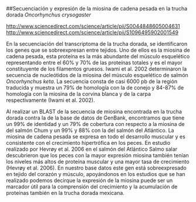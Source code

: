 ##Secuenciación y expresión de la miosina de cadena pesada en la trucha dorada *Oncorhynchus crysogaster*

http://www.sciencedirect.com/science/article/pii/S0044848605004631
http://www.sciencedirect.com/science/article/pii/S1096495902001549


En la secuenciación del transcriptoma de la trucha dorada, se identificaron los genes que se sobreexpresan entre tejidos. Uno de ellos es la miosina de cadena pesada, esta proteína es la más abundante del músculo esquelético representando entre el 60% y 70% de las proteínas totales y es el mayor constituyente de los filamentos gruesos.
Iwami et al. 2002 determinaron la secuencia de nucleótidos de la miosina del músculo esquelético de salmón *Oncorhynchus keta*. La secuencia consta de casi 6000 pb de la región traducida y muestra un 79% de homología con la de conejo y 84-87% de homología con la miosina de la corvina blanca y de la carpa respectivamente (Iwami et al. 2002).

Al realizar un BLAST de la secuencia de miosina encontrada en la trucha dorada contra la de la base de datos de GenBank, encontramos que tiene un 99% de identidad y un 79% de cobertura con respecto a la miosina de del salmón Chum y un 99% y 88% con la del salmón del Atlántico. 
La miosina de cadena pesada se expresa en todo el desarrollo muscular y es consistente con el crecimiento hipertrófica en los peces. En estudio realizado por Hevrøy et al. 2006 en el salmón del Atlántico Salmo salar descubrieron que los peces con la mayor expresión miosina también tenían los niveles más altos de proteína muscular y una mayor tasa de crecimiento (Hevrøy et al. 2006).
En nuestro base datos este gen está sobreexpresado en tejido del corazón y músculo, apoyándonos en los estudios que se han realizado podemos decirque la expresión de la miosina puede ser un marcador útil para la comprensión del crecimiento y la acumulación de proteínas también en la trucha dorada mexicana.
